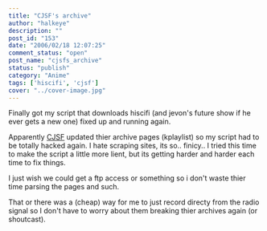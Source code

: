 ```yaml
---
title: "CJSF's archive"
author: "halkeye"
description: ""
post_id: "153"
date: "2006/02/18 12:07:25"
comment_status: "open"
post_name: "cjsfs_archive"
status: "publish"
category: "Anime"
tags: ['hiscifi', 'cjsf']
cover: "../cover-image.jpg"
---
```


Finally got my script that downloads hiscifi (and jevon's future show if he ever gets a new one)
fixed up and running again.

Apparently [CJSF](https://www.cjsf.ca) updated thier archive pages (kplaylist) so my script had to be
totally hacked again. I hate scraping sites, its so.. finicy.. I tried this time to make the script a
little more lient, but its getting harder and harder each time to fix things.

I just wish we could get a ftp access or something so i don't waste thier time parsing the pages and such.

That or there was a (cheap) way for me to just record directy from the radio signal so I don't have
to worry about them breaking thier archives again (or shoutcast). 
